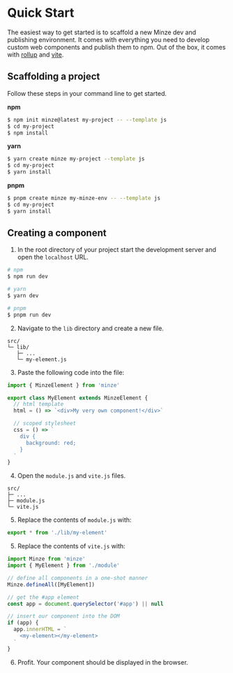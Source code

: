 # Quick Start

The easiest way to get started is to scaffold a new Minze dev and publishing environment. It comes with everything you need to develop custom web components and publish them to npm. Out of the box, it comes with [rollup](https://rollupjs.org/) and [vite](https://vitejs.dev/).

## Scaffolding a project

Follow these steps in your command line to get started.

**npm**

```bash
$ npm init minze@latest my-project -- --template js
$ cd my-project
$ npm install
```

**yarn**

```bash
$ yarn create minze my-project --template js
$ cd my-project
$ yarn install
```

**pnpm**

```bash
$ pnpm create minze my-minze-env -- --template js
$ cd my-project
$ yarn install
```

## Creating a component

1. In the root directory of your project start the development server and open the `localhost` URL.

```bash
# npm
$ npm run dev

# yarn
$ yarn dev

# pnpm
$ pnpm run dev
```

2. Navigate to the `lib` directory and create a new file.

```
src/
└─ lib/
   ├─ ...
   └─ my-element.js
```

3. Paste the following code into the file:

```js
import { MinzeElement } from 'minze'

export class MyElement extends MinzeElement {
  // html template
  html = () => `<div>My very own component!</div>`

  // scoped stylesheet
  css = () => `
    div {
      background: red;
    }
  `
}
```

4. Open the `module.js` and `vite.js` files.

```
src/
├─ ...
├─ module.js
└─ vite.js
```

5. Replace the contents of `module.js` with:

```js
export * from './lib/my-element'
```

5. Replace the contents of `vite.js` with:

```js
import Minze from 'minze'
import { MyElement } from './module'

// define all components in a one-shot manner
Minze.defineAll([MyElement])

// get the #app element
const app = document.querySelector('#app') || null

// insert our component into the DOM
if (app) {
  app.innerHTML = `
    <my-element></my-element>
  `
}
```

6. Profit. Your component should be displayed in the browser.
